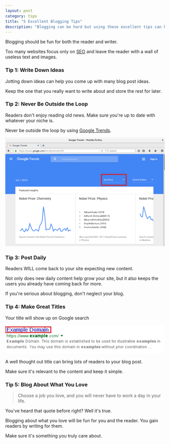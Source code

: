 ```yaml
---
layout: post
category: tips
title: "5 Excellent Blogging Tips"
description: "Blogging can be hard but using these excellent tips can help improve your content dratsically."
---
```


Blogging should be fun for both the reader and writer.

<!--more-->

Too many websites focus only on [SEO](https://en.wikipedia.org/wiki/Search_engine_optimization) and leave the reader with a wall of useless text and images.

### Tip 1: Write Down Ideas 

Jotting down ideas can help you come up with many blog post ideas.   

Keep the one that you really want to write about and store the rest for later.

### Tip 2: Never Be Outside the Loop 

Readers don't enjoy reading old news. Make sure you're up to date with whatever your niche is.

Never be outside the loop by using [Google Trends]().

![Google Trends](/images/googletrends.png)

### Tip 3: Post Daily  

Readers WILL come back to your site expecting new content.  

Not only does new daily content help grow your site, but it also keeps the users you already have coming back for more.

If you're serious about blogging, don't neglect your blog. 

### Tip 4: Make Great Titles 

Your title will show up on Google search 

![Google Search Title](/images/googlesearchtitle.png)

A well thought out title can bring lots of readers to your blog post.

Make sure it's relevant to the content and keep it simple.

### Tip 5: Blog About What You Love 

> Choose a job you love, and you will never have to work a day in your life.

You've heard that quote before right? Well it's true.

Blogging about what you love will be fun for you and the reader. You gain readers by writing for them. 

Make sure it's something you truly care about.


